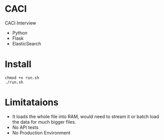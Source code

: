 # CACI
CACI Interview

* Python 
* Flask
* ElasticSearch

# Install

```
chmod +x run.sh
./run.sh
```
# Limitataions

* It loads the whole file into RAM, would need to stream it or batch load the data for much bigger files.
* No API tests
* No Production Environment

